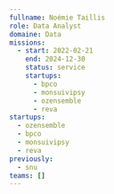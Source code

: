 ```yaml
---
fullname: Noémie Taillis
role: Data Analyst
domaine: Data
missions:
  - start: 2022-02-21
    end: 2024-12-30
    status: service
    startups:
      - bpco
      - monsuivipsy
      - ozensemble
      - reva
startups:
  - ozensemble
  - bpco
  - monsuivipsy
  - reva
previously:
  - snu
teams: []
---
```

